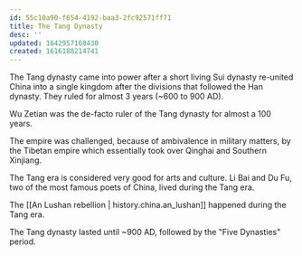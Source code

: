 ```yaml
---
id: 55c10a90-f654-4192-baa3-2fc92571ff71
title: The Tang Dynasty
desc: ''
updated: 1642957168430
created: 1616188214741
---
```

The Tang dynasty came into power after a short living Sui dynasty re-united China into a single kingdom
after the divisions that followed the Han dynasty. They ruled for almost 3 years (~600 to 900 AD).

Wu Zetian was the de-facto ruler of the Tang dynasty for almost a 100 years.

The empire was challenged, because of ambivalence in military matters, by the Tibetan empire which
essentially took over Qinghai and Southern Xinjiang.

The Tang era is considered very good for arts and culture. Li Bai and Du Fu, two of the most famous
poets of China, lived during the Tang era.

The [[An Lushan rebellion | history.china.an_lushan]] happened during the Tang era.

The Tang dynasty lasted until ~900 AD, followed by the "Five Dynasties" period.
